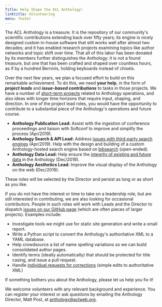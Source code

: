 ```yaml
---
Title: Help Shape the ACL Anthology!
linktitle: Volunteering
menu: footer
---
```


The ACL Anthology is a treasure. It is the repository of our community's
scientific contributions extending back over fifty years; its engine is nicely
designed custom in-house software that still works well after almost two
decades; and it has enabled research projects examining topics like author
networks and topic shift over time. That all of this labor has been donated by
its members further distinguishes the Anthology: it is not a found treasure, but
one that has been crafted and shaped over countless hours, as if by a hundred
Berninis, holding keyboards instead of chisels.

Over the next few years, we plan a focused effort to build on this remarkable
achievement. To do this, we need **your help**, in the form of ***project
leads*** and ***issue-based contributions*** to tasks in those projects. We have
a number of [short-term
projects](https://github.com/acl-org/acl-anthology/projects) related to
Anthology operations, and also ideas with longer time horizons that require
input, shaping, and direction. In one of the project lead roles, you would have
the opportunity to contribute to a substantial piece of the Anthology's
operations and future course.

+ **Anthology Publication Lead:** Assist with the ingestion of conference
  proceedings and liaison with Softconf to improve and simplify the process
  (Apr/2019).
+ **Anthology Search & API Lead:** Address [issues with third-party search
  engines](https://github.com/acl-org/acl-anthology/projects/6) (Apr/2019).
  Help with the design and building of a custom Anthology-hosted search engine
  based on [bibsearch](https://github.com/mjpost/bibsearch) (open-ended).
+ **Anthology Data Lead:** Help ensure the [integrity of existing and future
  data](https://github.com/acl-org/acl-anthology/projects/5) in the Anthology
  (Dec/2019).
+ **Anthology Aesthetics Lead:** Improve the visual display of the Anthology on
  the web (Dec/2019).

These roles will be selected by the Director and persist as long or as short as
you like.

If you do not have the interest or time to take on a leadership role, but are
still interested in contributing, we are also looking for occasional
contributors. People in such roles will work with Leads and the Director to
dispatch [issues on our GitHub
page](https://github.com/acl-org/acl-anthology/issues) (which are often pieces
of larger projects). Examples include:

+ Investigate tools we might use for static site generation and write a small
  report.
+ Write a Python script to convert the Anthology's authoritative XML to a YAML
  database.
+ Help crowdsource a list of name spelling variations so we can build
  consolidated author pages.
+ Identify terms (ideally automatically) that should be protected for title
  casing, and issue a pull request.
+ Handle [individual requests for
  corrections](https://github.com/acl-org/acl-anthology/issues?q=is%3Aissue+is%3Aopen+label%3Acorrection)
  (simple edits to authoritative XML)

<p class="lead font-weight-bold">
If something bothers you about the Anthology, please let us help you fix it!
</p>

We welcome volunteers with any relevant background and experience. You can
register your interest or ask questions by emailing the Anthology Director, Matt
Post, at [anthology@aclweb.org](mailto:anthology@aclweb.org).
